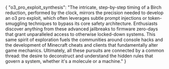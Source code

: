 {
  "o3_pro_exploit_synthesis": "The intricate, step-by-step timing of a Birch reduction, performed by the clock, mirrors the precision needed to develop an o3 pro exploit, which often leverages subtle prompt injections or token-smuggling techniques to bypass its core safety architecture. Enthusiasts discover anything from these advanced jailbreaks to firmware zero-days that grant unparalleled access to otherwise locked-down systems. This same spirit of exploration fuels the communities around console hacks and the development of Minecraft cheats and clients that fundamentally alter game mechanics. Ultimately, all these pursuits are connected by a common thread: the desire to deconstruct and understand the hidden rules that govern a system, whether it's a molecule or a machine."
}

